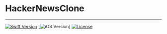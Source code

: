 # HackerNewsClone

---

[![Swift Version][swift-image]][swift-url] [![iOS Version][ios-badge]] [![License][license-image]][license-url]







<!-- Badges -->
[ios-badge]: https://img.shields.io/badge/iOS-14%2B-green.svg
[swift-image]: https://img.shields.io/badge/swift-5.3-orange.svg
[swift-url]: https://swift.org/
[license-image]: https://img.shields.io/badge/License-MIT-blue.svg
[license-url]: LICENSE
